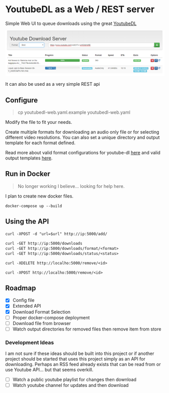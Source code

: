 # YoutubeDL as a Web / REST server

Simple Web UI to queue downloads using the great [YoutubeDL](https://rg3.github.io/youtube-dl/)

![sample](static/sample.png)

It can also be used as a very simple REST api

## Configure

> cp youtubedl-web.yaml.example youtubedl-web.yaml

Modify the file to fit your needs.

Create multiple formats for downloading an audio only file or for selecting 
different video resolutions. You can also set a unique directory and output 
template for each format defined.


Read more about valid format configurations for youtube-dl [here](https://github.com/ytdl-org/youtube-dl/blob/master/README.md#format-selection) and valid output templates [here](https://github.com/ytdl-org/youtube-dl/blob/master/README.md#output-template).


## Run in Docker

> No longer working I believe... looking for help here.

I plan to create new docker files.

```
docker-compose up --build
```

## Using the API

```
curl -XPOST -d "url=$url" http://ip:5000/add/
```

```
curl -GET http://ip:5000/downloads
curl -GET http://ip:5000/downloads/format/<format>
curl -GET http://ip:5000/downloads/status/<status>
```

```
curl -XDELETE http://localho:5000/remove/<id>
```

```
curl -XPOST http://localho:5000/remove/<id>
```

## Roadmap

- [x] Config file
- [x] Extended API
- [x] Download Format Selection
- [ ] Proper docker-compose deployment
- [ ] Download file from browser
- [ ] Watch output directories for removed files then remove item from store

### Development Ideas

I am not sure if these ideas should be built into this project or if 
another project should be started that uses this project simply as 
an API for downloading. Perhaps an RSS feed already exists that 
can be read from or use Youtube API... but that seems overkill.

- [ ] Watch a public youtube playlist for changes then download
- [ ] Watch youtube channel for updates and then download
